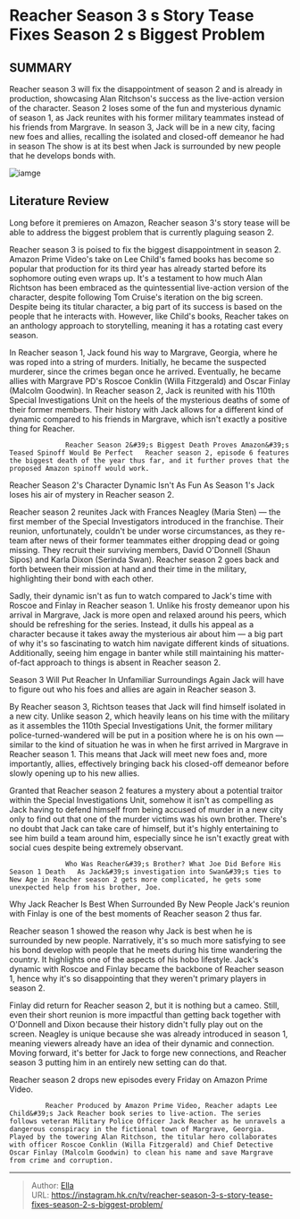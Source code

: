 # Reacher Season 3 s Story Tease Fixes Season 2 s Biggest Problem


## SUMMARY 



  Reacher season 3 will fix the disappointment of season 2 and is already in production, showcasing Alan Ritchson&#39;s success as the live-action version of the character.   Season 2 loses some of the fun and mysterious dynamic of season 1, as Jack reunites with his former military teammates instead of his friends from Margrave.   In season 3, Jack will be in a new city, facing new foes and allies, recalling the isolated and closed-off demeanor he had in season   The show is at its best when Jack is surrounded by new people that he develops bonds with.  

![iamge](https://static1.srcdn.com/wordpress/wp-content/uploads/2024/01/_reacher-season-3-story-tease-character-team-problem-fix.jpg)

## Literature Review
Long before it premieres on Amazon, Reacher season 3&#39;s story tease will be able to address the biggest problem that is currently plaguing season 2. 




Reacher season 3 is poised to fix the biggest disappointment in season 2. Amazon Prime Video&#39;s take on Lee Child&#39;s famed books has become so popular that production for its third year has already started before its sophomore outing even wraps up. It&#39;s a testament to how much Alan Richtson has been embraced as the quintessential live-action version of the character, despite following Tom Cruise&#39;s iteration on the big screen. Despite being its titular character, a big part of its success is based on the people that he interacts with. However, like Child&#39;s books, Reacher takes on an anthology approach to storytelling, meaning it has a rotating cast every season.




In Reacher season 1, Jack found his way to Margrave, Georgia, where he was roped into a string of murders. Initially, he became the suspected murderer, since the crimes began once he arrived. Eventually, he became allies with Margrave PD&#39;s Roscoe Conklin (Willa Fitzgerald) and Oscar Finlay (Malcolm Goodwin). In Reacher season 2, Jack is reunited with his 110th Special Investigations Unit on the heels of the mysterious deaths of some of their former members. Their history with Jack allows for a different kind of dynamic compared to his friends in Margrave, which isn&#39;t exactly a positive thing for Reacher.

                  Reacher Season 2&#39;s Biggest Death Proves Amazon&#39;s Teased Spinoff Would Be Perfect   Reacher season 2, episode 6 features the biggest death of the year thus far, and it further proves that the proposed Amazon spinoff would work.     


 Reacher Season 2&#39;s Character Dynamic Isn&#39;t As Fun As Season 1&#39;s 
Jack loses his air of mystery in Reacher season 2.
         




Reacher season 2 reunites Jack with Frances Neagley (Maria Sten) — the first member of the Special Investigators introduced in the franchise. Their reunion, unfortunately, couldn&#39;t be under worse circumstances, as they re-team after news of their former teammates either dropping dead or going missing. They recruit their surviving members, David O&#39;Donnell (Shaun Sipos) and Karla Dixon (Serinda Swan). Reacher season 2 goes back and forth between their mission at hand and their time in the military, highlighting their bond with each other.

Sadly, their dynamic isn&#39;t as fun to watch compared to Jack&#39;s time with Roscoe and Finlay in Reacher season 1. Unlike his frosty demeanor upon his arrival in Margrave, Jack is more open and relaxed around his peers, which should be refreshing for the series. Instead, it dulls his appeal as a character because it takes away the mysterious air about him — a big part of why it&#39;s so fascinating to watch him navigate different kinds of situations. Additionally, seeing him engage in banter while still maintaining his matter-of-fact approach to things is absent in Reacher season 2.






 Season 3 Will Put Reacher In Unfamiliar Surroundings Again 
Jack will have to figure out who his foes and allies are again in Reacher season 3. 
          

By Reacher season 3, Richtson teases that Jack will find himself isolated in a new city. Unlike season 2, which heavily leans on his time with the military as it assembles the 110th Special Investigations Unit, the former military police-turned-wandered will be put in a position where he is on his own — similar to the kind of situation he was in when he first arrived in Margrave in Reacher season 1. This means that Jack will meet new foes and, more importantly, allies, effectively bringing back his closed-off demeanor before slowly opening up to his new allies.

Granted that Reacher season 2 features a mystery about a potential traitor within the Special Investigations Unit, somehow it isn&#39;t as compelling as Jack having to defend himself from being accused of murder in a new city only to find out that one of the murder victims was his own brother. There&#39;s no doubt that Jack can take care of himself, but it&#39;s highly entertaining to see him build a team around him, especially since he isn&#39;t exactly great with social cues despite being extremely observant.




                  Who Was Reacher&#39;s Brother? What Joe Did Before His Season 1 Death   As Jack&#39;s investigation into Swan&#39;s ties to New Age in Reacher season 2 gets more complicated, he gets some unexpected help from his brother, Joe.     



 Why Jack Reacher Is Best When Surrounded By New People 
Jack&#39;s reunion with Finlay is one of the best moments of Reacher season 2 thus far.
          

Reacher season 1 showed the reason why Jack is best when he is surrounded by new people. Narratively, it&#39;s so much more satisfying to see his bond develop with people that he meets during his time wandering the country. It highlights one of the aspects of his hobo lifestyle. Jack&#39;s dynamic with Roscoe and Finlay became the backbone of Reacher season 1, hence why it&#39;s so disappointing that they weren&#39;t primary players in season 2.

Finlay did return for Reacher season 2, but it is nothing but a cameo. Still, even their short reunion is more impactful than getting back together with O&#39;Donnell and Dixon because their history didn&#39;t fully play out on the screen. Neagley is unique because she was already introduced in season 1, meaning viewers already have an idea of their dynamic and connection. Moving forward, it&#39;s better for Jack to forge new connections, and Reacher season 3 putting him in an entirely new setting can do that.






Reacher season 2 drops new episodes every Friday on Amazon Prime Video.




             Reacher Produced by Amazon Prime Video, Reacher adapts Lee Child&#39;s Jack Reacher book series to live-action. The series follows veteran Military Police Officer Jack Reacher as he unravels a dangerous conspiracy in the fictional town of Margrave, Georgia. Played by the towering Alan Ritchson, the titular hero collaborates with officer Roscoe Conklin (Willa Fitzgerald) and Chief Detective Oscar Finlay (Malcolm Goodwin) to clean his name and save Margrave from crime and corruption.  


---

> Author: [Ella](https://instagram.hk.cn/)  
> URL: https://instagram.hk.cn/tv/reacher-season-3-s-story-tease-fixes-season-2-s-biggest-problem/  

